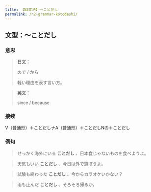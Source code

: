 ```yaml
---
title: 【N2文法】〜ことだし
permalink: /n2-grammar-kotodashi/
---
```


## 文型：〜ことだし

### 意思

> **日文：**
> 
> ので / から
> 
> 軽い理由を表す言い方。


> **英文：**
> 
> since / because


### 接续

V（普通形）＋ことだしナA（普通形）＋ことだしNの＋ことだし

### 例句

> せっかく海外にいる **ことだし** 、日本食じゃないものを食べようよ。

> 天気もいい **ことだし** 、今日は外で遊ぼうよ。

> 試験も終わった **ことだし** 、今からカラオケいかない？

> 雨も止んだ **ことだし** 、そろそろ帰るか。

